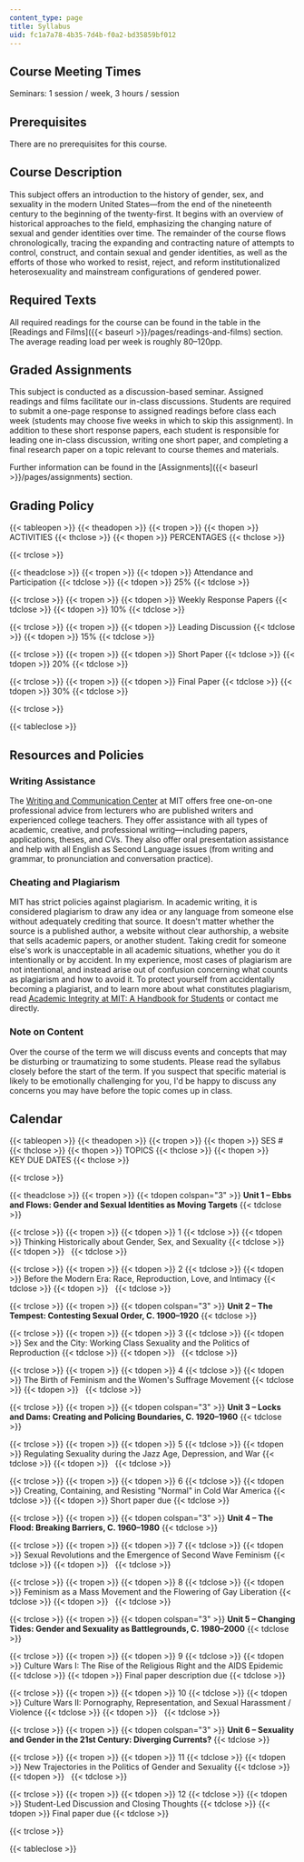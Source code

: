 ```yaml
---
content_type: page
title: Syllabus
uid: fc1a7a78-4b35-7d4b-f0a2-bd35859bf012
---
```


Course Meeting Times
--------------------

Seminars: 1 session / week, 3 hours / session

Prerequisites
-------------

There are no prerequisites for this course.

Course Description
------------------

This subject offers an introduction to the history of gender, sex, and sexuality in the modern United States—from the end of the nineteenth century to the beginning of the twenty-first. It begins with an overview of historical approaches to the field, emphasizing the changing nature of sexual and gender identities over time. The remainder of the course flows chronologically, tracing the expanding and contracting nature of attempts to control, construct, and contain sexual and gender identities, as well as the efforts of those who worked to resist, reject, and reform institutionalized heterosexuality and mainstream configurations of gendered power.

Required Texts
--------------

All required readings for the course can be found in the table in the [Readings and Films]({{< baseurl >}}/pages/readings-and-films) section. The average reading load per week is roughly 80–120pp.

Graded Assignments
------------------

This subject is conducted as a discussion-based seminar. Assigned readings and films facilitate our in-class discussions. Students are required to submit a one-page response to assigned readings before class each week (students may choose five weeks in which to skip this assignment). In addition to these short response papers, each student is responsible for leading one in-class discussion, writing one short paper, and completing a final research paper on a topic relevant to course themes and materials.

Further information can be found in the [Assignments]({{< baseurl >}}/pages/assignments) section.

Grading Policy
--------------

{{< tableopen >}}
{{< theadopen >}}
{{< tropen >}}
{{< thopen >}}
ACTIVITIES
{{< thclose >}}
{{< thopen >}}
PERCENTAGES
{{< thclose >}}

{{< trclose >}}

{{< theadclose >}}
{{< tropen >}}
{{< tdopen >}}
Attendance and Participation
{{< tdclose >}}
{{< tdopen >}}
25%
{{< tdclose >}}

{{< trclose >}}
{{< tropen >}}
{{< tdopen >}}
Weekly Response Papers
{{< tdclose >}}
{{< tdopen >}}
10%
{{< tdclose >}}

{{< trclose >}}
{{< tropen >}}
{{< tdopen >}}
Leading Discussion
{{< tdclose >}}
{{< tdopen >}}
15%
{{< tdclose >}}

{{< trclose >}}
{{< tropen >}}
{{< tdopen >}}
Short Paper
{{< tdclose >}}
{{< tdopen >}}
20%
{{< tdclose >}}

{{< trclose >}}
{{< tropen >}}
{{< tdopen >}}
Final Paper
{{< tdclose >}}
{{< tdopen >}}
30%
{{< tdclose >}}

{{< trclose >}}

{{< tableclose >}}

Resources and Policies
----------------------

### Writing Assistance

The [Writing and Communication Center](http://cmsw.mit.edu/writing-and-communication-center/) at MIT offers free one-on-one professional advice from lecturers who are published writers and experienced college teachers. They offer assistance with all types of academic, creative, and professional writing—including papers, applications, theses, and CVs. They also offer oral presentation assistance and help with all English as Second Language issues (from writing and grammar, to pronunciation and conversation practice).

### Cheating and Plagiarism

MIT has strict policies against plagiarism. In academic writing, it is considered plagiarism to draw any idea or any language from someone else without adequately crediting that source. It doesn't matter whether the source is a published author, a website without clear authorship, a website that sells academic papers, or another student. Taking credit for someone else's work is unacceptable in all academic situations, whether you do it intentionally or by accident. In my experience, most cases of plagiarism are not intentional, and instead arise out of confusion concerning what counts as plagiarism and how to avoid it. To protect yourself from accidentally becoming a plagiarist, and to learn more about what constitutes plagiarism, read [Academic Integrity at MIT: A Handbook for Students](http://integrity.mit.edu/) or contact me directly.

### Note on Content

Over the course of the term we will discuss events and concepts that may be disturbing or traumatizing to some students. Please read the syllabus closely before the start of the term. If you suspect that specific material is likely to be emotionally challenging for you, I'd be happy to discuss any concerns you may have before the topic comes up in class.

Calendar
--------

{{< tableopen >}}
{{< theadopen >}}
{{< tropen >}}
{{< thopen >}}
SES #
{{< thclose >}}
{{< thopen >}}
TOPICS
{{< thclose >}}
{{< thopen >}}
KEY DUE DATES
{{< thclose >}}

{{< trclose >}}

{{< theadclose >}}
{{< tropen >}}
{{< tdopen colspan="3" >}}
**Unit 1 – Ebbs and Flows: Gender and Sexual Identities as Moving Targets**
{{< tdclose >}}

{{< trclose >}}
{{< tropen >}}
{{< tdopen >}}
1
{{< tdclose >}}
{{< tdopen >}}
Thinking Historically about Gender, Sex, and Sexuality
{{< tdclose >}}
{{< tdopen >}}
 
{{< tdclose >}}

{{< trclose >}}
{{< tropen >}}
{{< tdopen >}}
2
{{< tdclose >}}
{{< tdopen >}}
Before the Modern Era: Race, Reproduction, Love, and Intimacy
{{< tdclose >}}
{{< tdopen >}}
 
{{< tdclose >}}

{{< trclose >}}
{{< tropen >}}
{{< tdopen colspan="3" >}}
**Unit 2 – The Tempest: Contesting Sexual Order, C. 1900–1920**
{{< tdclose >}}

{{< trclose >}}
{{< tropen >}}
{{< tdopen >}}
3
{{< tdclose >}}
{{< tdopen >}}
Sex and the City: Working Class Sexuality and the Politics of Reproduction
{{< tdclose >}}
{{< tdopen >}}
 
{{< tdclose >}}

{{< trclose >}}
{{< tropen >}}
{{< tdopen >}}
4
{{< tdclose >}}
{{< tdopen >}}
The Birth of Feminism and the Women's Suffrage Movement
{{< tdclose >}}
{{< tdopen >}}
 
{{< tdclose >}}

{{< trclose >}}
{{< tropen >}}
{{< tdopen colspan="3" >}}
**Unit 3 – Locks and Dams: Creating and Policing Boundaries, C. 1920–1960**
{{< tdclose >}}

{{< trclose >}}
{{< tropen >}}
{{< tdopen >}}
5
{{< tdclose >}}
{{< tdopen >}}
Regulating Sexuality during the Jazz Age, Depression, and War
{{< tdclose >}}
{{< tdopen >}}
 
{{< tdclose >}}

{{< trclose >}}
{{< tropen >}}
{{< tdopen >}}
6
{{< tdclose >}}
{{< tdopen >}}
Creating, Containing, and Resisting "Normal" in Cold War America
{{< tdclose >}}
{{< tdopen >}}
Short paper due
{{< tdclose >}}

{{< trclose >}}
{{< tropen >}}
{{< tdopen colspan="3" >}}
**Unit 4 – The Flood: Breaking Barriers, C. 1960–1980**
{{< tdclose >}}

{{< trclose >}}
{{< tropen >}}
{{< tdopen >}}
7
{{< tdclose >}}
{{< tdopen >}}
Sexual Revolutions and the Emergence of Second Wave Feminism
{{< tdclose >}}
{{< tdopen >}}
 
{{< tdclose >}}

{{< trclose >}}
{{< tropen >}}
{{< tdopen >}}
8
{{< tdclose >}}
{{< tdopen >}}
Feminism as a Mass Movement and the Flowering of Gay Liberation
{{< tdclose >}}
{{< tdopen >}}
 
{{< tdclose >}}

{{< trclose >}}
{{< tropen >}}
{{< tdopen colspan="3" >}}
**Unit 5 – Changing Tides: Gender and Sexuality as Battlegrounds, C. 1980–2000**
{{< tdclose >}}

{{< trclose >}}
{{< tropen >}}
{{< tdopen >}}
9
{{< tdclose >}}
{{< tdopen >}}
Culture Wars I: The Rise of the Religious Right and the AIDS Epidemic
{{< tdclose >}}
{{< tdopen >}}
Final paper description due
{{< tdclose >}}

{{< trclose >}}
{{< tropen >}}
{{< tdopen >}}
10
{{< tdclose >}}
{{< tdopen >}}
Culture Wars II: Pornography, Representation, and Sexual Harassment / Violence
{{< tdclose >}}
{{< tdopen >}}
 
{{< tdclose >}}

{{< trclose >}}
{{< tropen >}}
{{< tdopen colspan="3" >}}
**Unit 6 – Sexuality and Gender in the 21st Century: Diverging Currents?**
{{< tdclose >}}

{{< trclose >}}
{{< tropen >}}
{{< tdopen >}}
11
{{< tdclose >}}
{{< tdopen >}}
New Trajectories in the Politics of Gender and Sexuality
{{< tdclose >}}
{{< tdopen >}}
 
{{< tdclose >}}

{{< trclose >}}
{{< tropen >}}
{{< tdopen >}}
12
{{< tdclose >}}
{{< tdopen >}}
Student-Led Discussion and Closing Thoughts
{{< tdclose >}}
{{< tdopen >}}
Final paper due
{{< tdclose >}}

{{< trclose >}}

{{< tableclose >}}